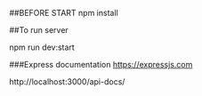 ##BEFORE START
npm install

##To run server 

npm run dev:start

###Express documentation
https://expressjs.com

http://localhost:3000/api-docs/